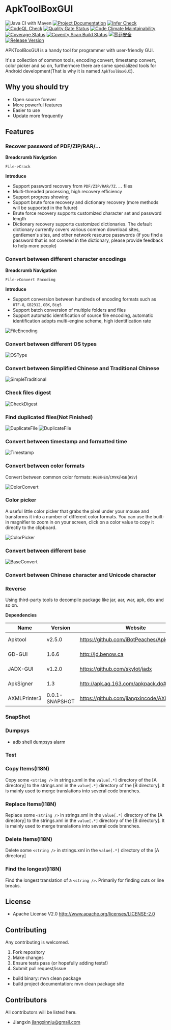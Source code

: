 # ApkToolBoxGUI

![Java CI with Maven](https://github.com/jiangxincode/ApkToolBoxGUI/workflows/Java%20CI%20with%20Maven/badge.svg)
[![Project Documentation](https://img.shields.io/badge/Aloys-Project%20Documentation-green.svg)](https://jiangxincode.github.io/ApkToolBoxGUI)
[![Infer Check](https://img.shields.io/badge/Facebook-InferCheck-green)](https://github.com/jiangxincode/ApkToolBoxGUI/blob/infer-out/report.txt)
[![CodeQL Check](https://img.shields.io/badge/Github-CodeQL-yellow)](https://github.com/jiangxincode/ApkToolBoxGUI/security/code-scanning)
[![Quality Gate Status](https://sonarcloud.io/api/project_badges/measure?project=jiangxincode_ApkToolBoxGUI&metric=alert_status)](https://sonarcloud.io/dashboard?id=jiangxincode_ApkToolBoxGUI)
[![Code Climate Maintainability](https://api.codeclimate.com/v1/badges/fb8d289a4b0ee14f9d8b/maintainability)](https://codeclimate.com/github/jiangxincode/ApkToolBoxGUI/maintainability)
[![Coverage Status](https://coveralls.io/repos/github/jiangxincode/ApkToolBoxGUI/badge.svg?branch=master)](https://coveralls.io/github/jiangxincode/ApkToolBoxGUI?branch=master)
[![Coverity Scan Build Status](https://scan.coverity.com/projects/19016/badge.svg)](https://scan.coverity.com/projects/jiangxincode-apktoolboxgui)
[![墨菲安全](https://img.shields.io/badge/%E5%A2%A8%E8%8F%B2%E5%AE%89%E5%85%A8-%E6%8A%A5%E5%91%8A-blue)](https://www.murphysec.com/pd/1523240128993079296/1523240128636563456)
[![Release Version](https://img.shields.io/github/v/release/jiangxincode/ApkToolBoxGUI?include_prereleases&sort=semver)](https://github.com/jiangxincode/ApkToolBoxGUI/releases/latest)


APKToolBoxGUI is a handy tool for programmer with user-friendly GUI. 

It's a collection of common tools, encoding convert, timestamp convert, color picker and so on, furthermore there are some specialized tools for Android development(That is why it is named `ApkToolBoxGUI`).

## Why you should try

* Open source forever
* More powerful features
* Easier to use
* Update more frequently

## Features

### Recover password of PDF/ZIP/RAR/...

**Breadcrumb Navigation**

`File->Crack`

**Introduce**

* Support password recovery from `PDF/ZIP/RAR/7Z...` files
* Multi-threaded processing, high recovery efficiency
* Support progress showing
* Support brute force recovery and dictionary recovery (more methods will be supported in the future)
* Brute force recovery supports customized character set and password length
* Dictionary recovery supports customized dictionaries. The default dictionary currently covers various common download sites, gentlemen's sites, and other network resource passwords (if you find a password that is not covered in the dictionary, please provide feedback to help more people)

### Convert between different character encodings

**Breadcrumb Navigation**

`File->Convert Encoding`

**Introduce**

* Support conversion between hundreds of encoding formats such as `UTF-8`, `GB2312`, `GBK`, `Big5`
* Support batch conversion of multiple folders and files
* Support automatic identification of source file encoding, automatic identification adopts multi-engine scheme, high identification rate

![FileEncoding](https://raw.githubusercontent.com/wiki/jiangxincode/ApkToolBoxGUI/FileEncoding_01.png)

### Convert between different OS types

![OSType](https://raw.githubusercontent.com/wiki/jiangxincode/ApkToolBoxGUI/OSType_01.png)

### Convert between Simplified Chinese and Traditional Chinese

![SimpleTraditional](https://raw.githubusercontent.com/wiki/jiangxincode/ApkToolBoxGUI/SimpleTraditional_01.png)

### Check files digest

![CheckDigest](https://raw.githubusercontent.com/wiki/jiangxincode/ApkToolBoxGUI/CheckDigest_01.png)

### Find duplicated files(Not Finished)

![DuplicateFile](https://raw.githubusercontent.com/wiki/jiangxincode/ApkToolBoxGUI/DuplicateFile_01.png)
![DuplicateFile](https://raw.githubusercontent.com/wiki/jiangxincode/ApkToolBoxGUI/DuplicateFile_02.png)

### Convert between timestamp and formatted time

![Timestamp](https://raw.githubusercontent.com/wiki/jiangxincode/ApkToolBoxGUI/Timestamp_01.png)

### Convert between color formats

Convert between common color formats: `RGB`/`HEX`/`CMYK`/`HSB`(`HSV`)

![ColorConvert](https://raw.githubusercontent.com/wiki/jiangxincode/ApkToolBoxGUI/ColorConvert_01.png)

### Color picker

A useful little color picker that grabs the pixel under your mouse and transforms it into a number of different color formats. You can use the built-in magnifier to zoom in on your screen, click on a color value to copy it directly to the clipboard.

![ColorPicker](https://raw.githubusercontent.com/wiki/jiangxincode/ApkToolBoxGUI/ColorPicker_01.png)

### Convert between different base

![BaseConvert](https://raw.githubusercontent.com/wiki/jiangxincode/ApkToolBoxGUI/BaseConvert_01.png)

### Convert between Chinese character and Unicode character

### Reverse

Using third-party tools to decompile package like jar, aar, war, apk, dex and so on.

**Dependencies**

| Name | Version | Website | License
| ------ | ------ | ------ | ------ |
| Apktool | v2.5.0 | <https://github.com/iBotPeaches/Apktool> | Apache 2.0 |
| GD-GUI | 1.6.6 | <http://jd.benow.ca> | GNU GPL v3 |
| JADX-GUI | v1.2.0 | <https://github.com/skylot/jadx> | Apache 2.0 |
| ApkSigner | 1.3 | <http://apk.aq.163.com/apkpack.do#download> | Apache 2.0 |
| AXMLPrinter3 | 0.0.1-SNAPSHOT | <https://github.com/jiangxincode/AXMLPrinter3> | Apache 2.0 |

### SnapShot

### Dumpsys

* adb shell dumpsys alarm

### Test

### Copy Items(I18N)

Copy some `<string />` in strings.xml in the `value[.*]` directory of the [A directory] to the strings.xml in the `value[.*]` directory of the [B directory]. It is mainly used to merge translations into several code branches.

### Replace Items(I18N)

Replace some `<string />` in strings.xml in the `value[.*]` directory of the [A directory] to the strings.xml in the `value[.*]` directory of the [B directory]. It is mainly used to merge translations into several code branches.

### Delete Items(I18N)

Delete some `<string />` in strings.xml in the `value[.*]` directory of the [A directory]

### Find the longest(I18N)

Find the longest translation of a `<string />`. Primarily for finding cuts or line breaks.

## License

* Apache License V2.0 <http://www.apache.org/licenses/LICENSE-2.0>

## Contributing

Any contributing is welcomed.

1. Fork repository
2. Make changes
3. Ensure tests pass (or hopefully adding tests!)
4. Submit pull request/issue

* build binary: mvn clean package
* build project documentation: mvn clean package site

## Contributors

All contributors will be listed here.

* Jiangxin <jiangxinnju@gmail.com>
